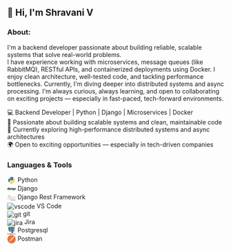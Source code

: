 <!--
**shravish/shravish** is a ✨ _special_ ✨ repository because its `README.md` (this file) appears on your GitHub profile.

Here are some ideas to get you started:

- 🔭 I’m currently working on ...
- 🌱 I’m currently learning ...
- 👯 I’m looking to collaborate on ...
- 🤔 I’m looking for help with ...
- 💬 Ask me about ...
- 📫 How to reach me: ...
- 😄 Pronouns: ...
- ⚡ Fun fact: ...
-->
## 👋 Hi, I'm Shravani V

### About:
<p>
I'm a backend developer passionate about building reliable, scalable systems that solve real-world problems.<br />
I have experience working with microservices, message queues (like RabbitMQ), RESTful APIs, and containerized deployments using Docker.
I enjoy clean architecture, well-tested code, and tackling performance bottlenecks. Currently, I'm diving deeper into distributed systems and async processing.
I'm always curious, always learning, and open to collaborating on exciting projects — especially in fast-paced, tech-forward environments.
</p>

 💻 Backend Developer | Python | Django | Microservices | Docker  
 🚀 Passionate about building scalable systems and clean, maintainable code  
 🎯 Currently exploring high-performance distributed systems and async architectures  
 🌍 Open to exciting opportunities — especially in tech-driven companies


 ### Languages & Tools

<p>
<img align="center" src="https://github.com/devicons/devicon/blob/v2.16.0/icons/python/python-original.svg" alt="Python" height="auto" width="20"/> Python <br />
<img align="center" src="https://github.com/devicons/devicon/blob/v2.16.0/icons/django/django-plain-wordmark.svg" alt="Django" height="auto" width="20"/> Django <br />
<img align="center" src="https://github.com/devicons/devicon/blob/v2.16.0/icons/djangorest/djangorest-original.svg" alt="Django Rest Framework" height="auto" width="20"/> Django Rest Framework <br />
<img align="center" src="https://cdn.jsdelivr.net/gh/devicons/devicon/icons/vscode/vscode-original.svg" alt="vscode" height="auto" width="20"/> VS Code <br />
<img align="center" src="https://cdn.jsdelivr.net/gh/devicons/devicon/icons/git/git-original.svg" alt="git" height="auto" width="20"/> git <br />
<img align="center" src="https://cdn.jsdelivr.net/gh/devicons/devicon/icons/jira/jira-original.svg" alt="jira" height="auto" width="20"/> Jira <br />
<img align="center" src="https://github.com/devicons/devicon/blob/v2.16.0/icons/postgresql/postgresql-original-wordmark.svg" alt="Postgresql" height="auto" width="20"/> Postgresql <br />
<img align="center" src="https://github.com/devicons/devicon/blob/v2.16.0/icons/postman/postman-original.svg" alt="Postman" height="auto" width="20"/> Postman <br /> 
</p>
